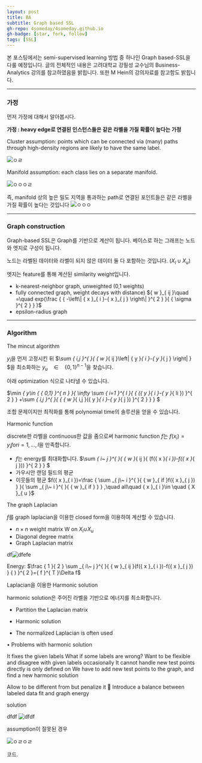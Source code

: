 ```yaml
---
layout: post
title: BA
subtitle: Graph based SSL
gh-repo: 4someday/4someday.github.io
gh-badge: [star, fork, follow]
tags: [SSL]
---
```


본 포스팅에서는 semi-supervised learning 방법 중 하나인 Graph based-SSL을 다룰 예정입니다.
 글의 전체적인 내용은 고려대학교 강필성 교수님의 Business-Analytics 강의를 참고하였음을 밝힙니다. 또한 M Hein의 강의자료를 참고함도 밝힙니다.
___
### 가정

먼저 가정에 대해서 알아봅시다.

**가정 : heavy edge로 연결된 인스턴스들은 같은 라벨을 가질 확률이 높다는 가정**

Cluster assumption: points which can be connected via (many) paths
through high-density regions are likely to have the same label.

![ㅇㄹ](images/2018/12/ㅇㄹ.png)

Manifold assumption: each class lies on a separate manifold.

![ㅇㅇㅇㄹ](images/2018/12/ㅇㅇㅇㄹ.png)


즉, manifold 상의 높은 밀도 지역을 통과하는 path로 연결된 포인트들은 같은 라벨을 가질 확률이 높다는 것입니다
![ㅇㅇㅇ](images/2018/12/ㅇㅇㅇ.png)
___
### Graph construction

Graph-based SSL은 Graph를 기반으로 계산이 됩니다. 베이스로 하는 그래프는 노드와 엣지로 구성이 됩니다.

노드는 라벨된 데이터와 라벨이 되지 않은 데이터 둘 다 포함하는 것입니다. (${ X }_{ l }\cup { X }_{ u }$)

엣지는 feature를 통해 계산된 similarity weight입니다.
- k-nearest-neighbor graph, unweighted (0,1 weights)
- fully connected graph, weight decays with distance)
${ w }_{ ij }\quad =\quad exp(\frac { { -\left\| { x }_{ i }-{ x }_{ j } \right\|  }^{ 2 } }{ { \sigma  }^{ 2 } } )$
- epsilon-radius graph


___

### Algorithm

The mincut algorithm

$y_l$을 먼저 고정시킨 뒤 $\sum _{ i,j }^{  }{ { w }_{ ij }\left| { y }_{ i }-{ y }_{ j } \right|  } $을 최소화하는 ${ y }_{ u }\quad \in \quad { \{ 0,1\}  }^{ n-1 }$을
찾습니다.

아래 optimization 식으로 나타낼 수 있습니다.

$\min _{ y\in { \{ 0,1\}  }^{ n } }{ \infty \sum _{ i=1 }^{ l }{ { ({ y }_{ i }-{ y }_{ li }) }^{ 2 } } +\sum _{ i,j }^{  }{ { { w }_{ i,j }({ y }_{ i }-{ y }_{ j }) }^{ 2 } }  } $

조합 문제이지만 최적화를 통해 polynomial time의 솔루션을 얻을 수 있습니다.

Harmonic function

discrete한 라벨을 continuous한 값을 줌으로써 harmonic function $f$는 $f(x_i) = y_i for i=1,...,l$을 만족합니다.
- $f$는 energy를 최대화합니다.
$\sum _{ i\~ j }^{  }{ { w }_{ ij }{ (f({ x }_{ i })-f({ x }_{ j })) }^{ 2 } } $
- 가우시안 랜덤 필드의 평균
- 이웃들의 평균
$f({ x }_{ i })=\frac { \sum _{ j\~ i }^{  }{ { w }_{ if }f({ x }_{ j }) }  }{ \sum _{ j\~ i }^{  }{ { w }_{ if } }  } ,\quad all\quad { x }_{ i }\in \quad { X }_{ u }$

The graph Laplacian

$f$를 graph laplacian을 이용한 closed form을 이용하여 계산할 수 있습니다.
- $n\times n$ weight matrix W on ${ X }_{ l }{ \cup X }_{ u }$
- Diagonal degree matrix
- Graph Laplacian matrix

df![dfefe](images/2018/12/dfefe.png)

Energy: $\frac { 1 }{ 2 } \sum _{ i\~ j }^{  }{ { w }_{ ij }(f({ x }_{ i })-f({ x }_{ j }) } { ) }^{ 2 }={ f }^{ T }\Delta f$

Laplacian을 이용한 Harmonic solution

harmonic solution은 주어진 라벨을 기반으로 에너지를 최소화합니다.

- Partition the Laplacian matrix

- Harmonic solution
- The normalized Laplacian is often used


• Problems with harmonic solution

It fixes the given labels
What if some labels are wrong?
Want to be flexible and disagree with given labels occasionally
It cannot handle new test points directly
is only defined on
We have to add new test points to the graph, and find a new harmonic solution

Allow             to be different from      but penalize it  Introduce a balance between labeled data fit and graph energy

solution

dfdf
![dfdf](images/2018/12/dfdf.png)

assumption이 잘못된 경우

![ㅇㄹㅇㄹ](images/2018/12/ㅇㄹㅇㄹ.png)


코드.
